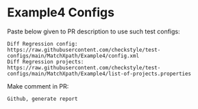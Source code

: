 # Example4 Configs
Paste below given to PR description to use such test configs:
```
Diff Regression config: https://raw.githubusercontent.com/checkstyle/test-configs/main/MatchXpath/Example4/config.xml
Diff Regression projects: https://raw.githubusercontent.com/checkstyle/test-configs/main/MatchXpath/Example4/list-of-projects.properties
```
Make comment in PR:
```
Github, generate report
```
